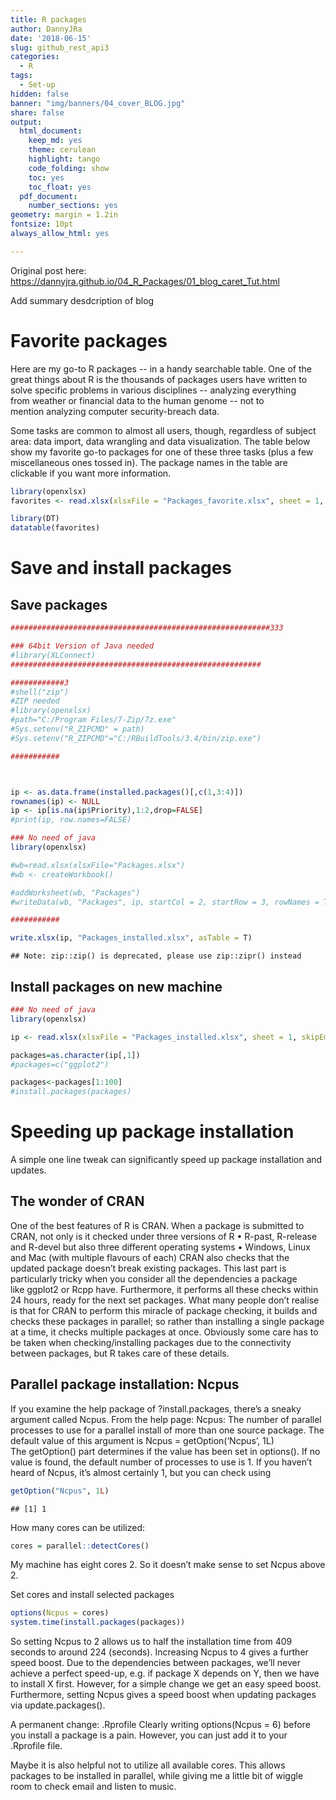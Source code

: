 ```yaml
---
title: R packages
author: DannyJRa
date: '2018-06-15'
slug: github_rest_api3
categories:
  - R
tags:
  - Set-up
hidden: false
banner: "img/banners/04_cover_BLOG.jpg"
share: false
output:
  html_document:
    keep_md: yes
    theme: cerulean
    highlight: tango
    code_folding: show
    toc: yes
    toc_float: yes
  pdf_document:
    number_sections: yes
geometry: margin = 1.2in
fontsize: 10pt
always_allow_html: yes

---
```






Original post here: https://dannyjra.github.io/04_R_Packages/01_blog_caret_Tut.html

Add summary desdcription of blog
 
<!--more-->




# Favorite packages

Here are my go-to R packages -- in a handy searchable table.
One of the great things about R is the thousands of packages users have written to solve specific problems in various disciplines -- analyzing everything from weather or financial data to the human genome -- not to mention analyzing computer security-breach data.


Some tasks are common to almost all users, though, regardless of subject area: data import, data wrangling and data visualization. The table below show my favorite go-to packages for one of these three tasks (plus a few miscellaneous ones tossed in). The package names in the table are clickable if you want more information. 




```r
library(openxlsx)
favorites <- read.xlsx(xlsxFile = "Packages_favorite.xlsx", sheet = 1, skipEmptyRows = FALSE)
```



```r
library(DT)
datatable(favorites)
```

<!--html_preserve--><div id="htmlwidget-bf5371e68048984ddcf2" style="width:100%;height:auto;" class="datatables html-widget"></div>
<script type="application/json" data-for="htmlwidget-bf5371e68048984ddcf2">{"x":{"filter":"none","data":[["1","2","3","4","5","6","7","8","9","10","11","12","13","14","15","16","17","18","19","20","21","22","23","24","25","26","27","28","29","30","31","32","33","34","35","36","37","38","39","40","41","42","43","44","45","46","47","48","49","50","51","52","53","54","55","56","57","58","59","60","61","62","63","64","65","66","67","68","69","70","71","72","73","74","75","76","77","78"],["dplyr","purrr","readxl","googlesheets","readr","rio","Hmisc","datapasta","sqldf","jsonlite","XML","httr","quantmod","tidyquant","rvest","reshape2","tidyr","splitstackshape","magrittr","validate","testthat","data.table","stringr","lubridate","zoo","editR","knitr","officeR","listviewer","DT","ggplot2","patchwork","ggiraph","dygraphs","googleVis","metricsgraphics","taucharts","RColorBrewer","sf","leaflet","ggmap","tmap &amp; tmaptools","mapsapi","tidycensus","glue","rga","RSiteCatalyst","roxygen2","shiny","flexdashboard","openxlsx","gmodels","janitor","car","rcdimple","foreach","scales","plotly","highcharter","profvis","tidytext","diffobj","Prophet","feather","fst","googleAuthR","devtools","remotes","installr","reinstallr","usethis","here","pacman","plumber","echarts4r","cloudyR project","geofacet","beepr"],["data wrangling, data analysis","data wrangling","data import","data import, data export","data import","data import, data export","data analysis","data import","data wrangling, data analysis","data import, data wrangling","data import, data wrangling","data import, data wrangling","data import, data visualization, data analysis","data import, data visualization, data analysis","data import, web scraping","data wrangling","data wrangling","data wrangling","data wrangling","data wrangling","programming","data wrangling, data analysis","data wrangling","data wrangling","data wrangling, data analysis","data display","data display","data display","data display, data wrangling","data display","data visualization","data visualization","data visualization","data visualization","data visualization","data visualization","data visualization","data visualization","mapping, data wrangling","mapping","mapping","mapping","mapping, data wrangling","mapping, data wrangling","data wrangling","Web analytics","Web analytics","package development","data visualization","data visualization","misc","data wrangling, data analysis","data wrangling, data analysis","data wrangling","data visualization","data wrangling","data wrangling","data visualization","data visualization","programming","text mining","data analysis","forecasting","data import, data export","data import, data export","data import","package development, package installation","package installation","misc","misc","package development, programming","misc","misc","data export, programming","data visualization","data import, data export","data visualization, mapping","misc"],["The essential data-munging R package when working with data frames. Especially useful for operating on data by categories. CRAN.","purrr makes it easy to apply a function to each item in a list and return results in the format of your choice. It's more complex to learn than the older plyr package, but also more robust. And, its functions are more standardized than base R's apply family -- plus it's got functions for tasks like error-checking. CRAN.","Fast way to read Excel files in R, without dependencies such as Java. CRAN.","Easily read data into R from Google Sheets. CRAN.","Base R handles most of these functions; but if you have huge files, this is a speedy and standardized way to read tabular files such as CSVs into R data frames, as well as plain text files into character strings with read_file. CRAN.","rio has a good idea: Pull a lot of separate data-reading packages into one, so you just need to remember 2 functions: import and export. CRAN.","There are a number of useful functions in here. Two of my favorites: describe, a more robust summary function, and Cs, which creates a vector of quoted character strings from unquoted comma-separated text. Cs(so, it, goes) creates c(\"so\", \"it\", \"goes\"). CRAN.","Data copy and paste: Meet reproducible research. If you've copied data from the Web, a spreadsheet, or other source into your clipboard, datapasta lets you paste it into R as an R object, with the code to reproduce it. It includes RStudio add-ins as well as command-line functions for transposing data, turning it into markdown format, and more. CRAN.","Do you know a great SQL query you'd use if your R data frame were in a SQL database? Run SQL queries on your data frame with sqldf. CRAN.","Parse json within R or turn R data frames into json. CRAN.","Many functions for elegantly dealing with XML and HTML, such as readHTMLTable. CRAN.","An R interface to http protocols; useful for pulling data from APIs. See the httr quickstart guide. CRAN.","Even if you're not interested in analyzing and graphing financial investment data, quantmod has easy-to-use functions for importing economic as well as financial data from sources like the Federal Reserve. CRAN.","Another financial package that's useful for importing, analyzing and visualizing data, integrating aspects of other popular finance packages as well as tidyverse tools. With thorough documentation. CRAN.","Web scraping: Extract data from HTML pages. Inspired by Python's Beautiful Soup. Works well with Selectorgadget. CRAN.","Change data row and column formats from \"wide\" to \"long\"; turn variables into column names or column names into variables and more. The tidyr package is a newer, more focused option, but I still use reshape2. CRAN.","While I still prefer reshape2 for general re-arranging, tidy won me over with specialized functions like fill (fill in missing columns from data above) and replace_na. CRAN.","It's rare that I'd recommend a package that hasn't been updated in years, but the cSplit() function solves a rather complex shaping problem in an astonishingly easy way. If you have a data frame column with one or more comma-separated values (think a survey question with \"select all that apply\"), this is worth an install if you want to separate each item into its own new data frame row.. CRAN.","This package gave us the %&gt;% symbol for chaining R operations, but it's got other useful operators such as %&lt;&gt;% for mutating a data frame in place and and . as a placeholder for the original object being operated upon. CRAN.","Intuitive data validation based on rules you can define, save and re-use. CRAN.","Package that makes it easy to write unit tests for your R code. CRAN.","Popular package for heavy-duty data wrangling. While I typically prefer dplyr, data.table has many fans for its speed with large data sets. CRAN.","Numerous functions for text manipulation. Some are similar to existing base R functions but in a more standard format, including working with regular expressions. Some of my favorites: str_pad and str_trim. CRAN.","Everything you ever wanted to do with date arithmetic, although understanding &amp; using available functionality can be somewhat complex. CRAN.","Robust package with a slew of functions for dealing with time series data; I like the handy rollmean function with its align=right and fill=NA options for calculating moving averages. CRAN.","Interactive editor for R Markdowndocuments. Note that R Markdown Notebooks are another useful way to generate Markdown interactively. editR is on GitHub.","Add R to a markdown document and easily generate reports in HTML, Word and other formats. A must-have if you're interested in reproducible research and automating the journey from data analysis to report creation. CRAN.","Import and edit Microsoft Word and PowerPoint documents, making it easy to add R-generated analysis and visualizations to existing as well as new reports and presentations. CRAN.","While RStudio has since added a list-viewing option, this HTML widget still offers an elegant way to view complex nested lists within R. GitHub timelyportfolio/listviewer.","Create a sortable, searchable table in one line of code with this R interface to the jQuery DataTables plug-in. GitHub rstudio/DT.","Powerful, flexible and well-thought-out dataviz package following 'grammar of graphics' syntax to create static graphics, but be prepared for a steep learning curve. CRAN.","Easily combine ggplot2 plots and keep the new, merged plot a ggplot2 object. plot_layout() adds ability to set columns, rows, and relative sizes of each component graphic. GitHub.","Make ggplot2 plots interactive with this extension's new geom functions such geom_bar_interactive and arguments for tooltips and JavaScript onclicks. CRAN.","Create HTML/JavaScript graphs of time series - one-line command if your data is an xts object. CRAN.","Tap into the Google Charts API using R. CRAN.","R interface to the metricsgraphics JavaScript library for bare-bones line, scatterplot and bar charts. GitHub hrbrmstr/metricsgraphics.","This html widget library is especially useful for scatterplots where you want to view multiple regression options. However, it does much more than that, including line and bar charts with legends and tooltips. GitHub hrbrmstr/taucharts.","Not a designer? RColorBrewer helps you select color palettes for your visualizations. CRAN. ","This package makes it much easier to do GIS work in R. Simple features protocols make geospatial data look a lot like regular data frames, while various functions allow for analysis such as determining whether points are in a polygons. A GIS game-changer for R. CRAN.","Map data using the Leaflet JavaScript library within R. GitHub rstudio/leaflet.","Although I don't use this package often for its main purpose of pulling down background map tiles, it's my go-to for geocoding up to 2,500 addresses with the Google Maps API with its geocode and mutate_geocode functions. CRAN.","These package offer an easy way to read in shape files and join data files with geographic info, as well as do some exploratory mapping. Recent functionality adds support for simple features, interactive maps and creating leaflet objects. Plus, tmaptools::palette_explorer() is a great tool for picking ColorBrewer palettes. CRAN.","This interface to the Google Maps Direction and Distance Matrix APIs let you analyze and map distances and driving routes. CRAN.","Want to analyze and map U.S. Census Bureau data from 5-year American Community Surveys or 10-year censuses? This makes it easy to download numerical and geospatial info in R-ready format. CRAN.","Main function, also glue, evaluates variables and R expressions within a quoted string, as long as they're enclosed by {} braces. This makes for an elegant paste() replacement. CRAN.","Use Google Analytics with R. GitHub skardhamar/rga.","Use Adobe Analytics with R. GitHub randyzwitch/RSiteCatalyst.","Useful tools for documenting functions within R packages. CRAN.","Turn R data into interactive Web applications. I've seen some nice (if sometimes sluggish) apps and it's got many enthusiasts. CRAN.","If Shiny is too complex and involved for your needs, this package offers a simpler (if somewhat less robust) solution based on R Markdown. CRAN.","If you need to write to an Excel file as well as read, this package is easy to use. CRAN.","There are several functions for modeling data here, but the one I use, CrossTable, simply creates cross-tabs with loads of options -- totals, proprotions and several statistical tests. CRAN.","Basic data cleaning made easy, such as finding duplicates by multiple columns, making R-friendly column names and removing empty columns. It also has some nice tabulating tools, like adding a total row, as well as generating tables with percentages and easy crosstabs. CRAN.","car's recode function makes it easy to bin continuous numerical data into categories or factors. While base R's cut accomplishes the same task, I find recode's syntax to be more intuitive - just remember to put the entire recoding formula within double quotation marks. dplyr's case_when() function is another option worth considering. CRAN.","R interface to the dimple JavaScript library with numerous customization options. Good choice for JavaScript bar charts, among others. GitHub timelyportfolio/rcdimple.","Efficient - and intuitive if you come from another programming language - for loops in R. CRAN.","While this package has many more sophisticated ways to help you format data for graphing, it's worth a download just for the comma(), percent() and dollar() functions. CRAN.","R interface to the Plotly JavaScript library that was open-sourced in late 2015. Basic graphs have a distinctive look which may not be for everyone, but it's full-featured, relatively easy to learn (especially if you know ggplot2) and includes a ggplotly() function to turn graphs created with ggplot2 interactive. CRAN.","R wrapper for the robust and well documented Highcharts JavaScript library, one of my favorite choices for presentation-quality interactive graphics. The package uses ggplot2-like syntax, including options for handling both long and wide data, and comes with plenty of examples. Note that a paid Highcharts license is needed to use this for commercial or government work (it's free for personal and non-profit projects). CRAN. . CRAN.","Is your R code sluggish? This package gives you a visual representative of your code line by line so you can find the speed bottlenecks. CRAN.","Elegant implementation of text mining functions using Hadley Wickham's \"tidy data\" principles. CRAN.","Base R's identical() function tells you whether or not two objects are the same; but if they're not, it won't tell you why. diffobj gives you a visual representation of how two R objects differ. CRAN.","I don't do much forecasting analysis; but if I did, I'd start with this package. CRAN.","This binary data-file format can be read by both Python and R, making data interchange easier between the two languages. It's also built for I/O speed. CRAN.","Another alternative for binary file storage (R-only), fst was built for fast storage and retrieval, with access speeds above 1 GB/sec. It also offers compression that doesn't slow data access too much, as well as the ability to import a specific range of rows (by row number). CRAN.","If you want to use data from a Google API in an R project and there's not yet a specific package for that API, this is the place to turn for authenticating CRAN.","devtools has a slew of functions aimed at helping you create your own R packages, such as automatically running all example code in your help files to make sure everything works. Requires Rtools on Windows and XCode on a Mac. On CRAN.","If you want to install R packages from GitHub, devtools was long the go-to. However, it has a ton of other functions and some hefty dependences. remotes is a lighter-weight alternative if all you want is to install packages from GitHub as well as Bitbucket and some other sources. CRAN. (ghit is another option, but is GitHub-only.)","Windows only: Update your installed version of R from within R. On CRAN.","Seeks to find packages that had previously been installed on your system and need to be re-installed after upgrading R. CRAN.","Initially aimed at package development, usethis now includes useful functions for any coding project. Among its handy features are an edit family that lets you easily update your .Renvironment and .Rprofile files. On CRAN, but install GitHub version from \"r-lib/usethis\" for latest updates.","This package has one function with a single, useful purpose: find your project's working directory. Surprisingly helpful if you want your code to run on more than one system. CRAN.","This package is another that aims to solve one problem, and solve it well: package installation. The main functions will loadi a package that's already installed or installing it first if it's not available. While this is certainly possible to do with base R's require() and an if statement, p_load() is so much more elegant for CRAN packages, or p_load_gh() for GitHub. Other useful options include p_temp(), which allows for a temporary, this-session-only package installation. CRAN.","Turn any R function into a host-able API with a line or two of code. This well-thought-out package makes it easy to use R for data handling in other, non-R coding projects. CRAN.","R wrapper for the powerful and flexible ECharts JavaScript library. It features dozens of chart and graph types, from bar and line charts to sunbursts, heat maps, and geographical maps. Hundreds of customizations not explicitly mentioned in the package docs are nevertheless available; you just need to peruse the original ECharts documentation. (ECharts is an Apache Software Foundation incubator project.)","This is a collection of packages aimed at making it easier for R to work with cloud platforms such as Amazon Web Services, Google and Travis-CI. Some are already on CRAN, some can be found on GitHub.","To be honest, I rarely need the ability create \"geofacets\" -- maps with same-sized blocks in geospatially appropriate locations. However, this package is so cool that I had to include it. Geofaceting is best understood by looking at an example. The package lets you create your own geofacet visualizations using ggplot2 and built-in grids such as US states, EU countries and San Francisco Bay Area counties. Even more impressive, it comes with design-your-own geofacet grid capabilities. CRAN.","This is pretty much pure fun. Yes, getting an audible notification when code finishes running or encounters an error could be useful; but here, the available sounds include options like a fanfare flourish, a Mario Brothers tune, and even a scream. CRAN."],["See the intro vignette","map_df(mylist, myfunction)","read_excel(\"my-spreadsheet.xls\", sheet = 1)","mysheet &lt;- gs_title(\"Google Spreadsheet Title\")","read_csv(myfile.csv)","import(\"myfile\")","describe(mydf)","df_paste() to create a data frame, vector_paste() to create a vector.","sqldf(\"select * from mydf where mycol &gt; 4\")","myjson &lt;- toJSON(mydf, pretty=TRUE)","mytables &lt;- readHTMLTable(myurl)","r &lt;- GET(\"http://httpbin.org/get\")","getSymbols(\"AITINO\", src=\"FRED\")","aapl_key_ratios &lt;- tq_get(\"AAPL\", get = \"key.ratios\")","See the package vignette","See my tutorial","See examples in this blog post.","cSplit(mydata, \"multi_val_column\", sep = \",\", direction = \"long\").","mydf %&lt;&gt;% mutate(newcol = myfun(colname))","See the introductory vignette.","See the testing chapter of Hadley Wickham's book on R packages.","Useful tutorial","str_pad(myzipcodevector, 5, \"left\", \"0\")","mdy(\"05/06/2015\") + months(1)","rollmean(mydf, 7)","editR(\"path/to/myfile.Rmd\")","See the Minimal Examples page.","my_doc &lt;- read_docx() %&gt;% ","jsonedit(mylist)","datatable(mydf)","qplot(factor(myfactor), data=mydf, geom=\"bar\", fill=factor(myfactor))","plot1 + plot2 + plot_layout(ncol=1)","g &lt;- ggplot(mpg, aes( x = displ, y = cty, color = drv) )\r\nmy_gg &lt;- g + geom_point_interactive(aes(tooltip = model), size = 2)\r\nggiraph(code = print(my_gg), width = .7).","dygraph(myxtsobject)","mychart &lt;- gvisColumnChart(mydata)","See package intro","See the author's post on RPubs","See Jennifer Bryan's tutorial","See the package vignettes, starting with the introduction, Simple Features for R.","See my tutorial","geocode(\"492 Old Connecticut Path, Framingham, MA\")","See the package vignette or my mapping in R tutorial","google_directions( origin = c(my_longitude, my_latitude),","See Basic usage of tidycensus.","glue(\"Today is {Sys.Date()}\")","See package README file and my tutorial","See intro video","See this short, easy-to-read blog post","See the tutorial","More info in Using flexdashboard","write.xlsx(mydf, \"myfile.xlsx\")","CrossTable(myxvector, myyvector, prop.t=FALSE, prop.chisq = FALSE)","tabyl(mydf, sort = TRUE) %&gt;% adorn_totals(\"row\")","recode(x, \"1:3='Low'; 4:7='Mid'; 8:hi='High'\")","dimple(mtcars, mpg ~ cyl, type = \"bar\")","foreach(i=1:3) %do% sqrt(i)","comma(mynumvec)","d &lt;- diamonds[sample(nrow(diamonds), 1000), ] plot_ly(d, x = carat, y = price, text = paste(\"Clarity: \", clarity), mode = \"markers\", color = carat, size = carat)","hchart(mydf, \"charttype\", hcaes(x = xcol, y = ycol, group = groupbycol))","profvis({ your code here })","See tidytextmining.com for numerous examples.","diffObj(x,y)","See the Quick start guide.","write_feather(mydf, \"myfile\")","write.fst(mydf, \"myfile.fst\", 100)","See examples on the package website and this gist for use with Google Calendars. CRAN.","run_examples()","remotes::install_github(\"mangothecat/franc\")","updateR()","reinstallr()","edit_r_environ()","my_project_directory &lt;- here()","p_load(dplyr, here, tidycensus)","See the documentation or my article Create your own Slack bots -- and Web APIs -- with R","mtcars %&gt;% e_charts(wt) %&gt;% e_line(mpg)","See the list of packages.","grid_design()","beep(\"wilhelm\")"],["Hadley Wickham","Hadley Wickham","Hadley Wickham","Jennifer Bryan","Hadley Wickham","Thomas J. Leeper &amp; others","Frank E Harrell Jr &amp; others","Miles McBain","G. Grothendieck","Jeroen Ooms &amp; others","Duncan Temple Lang","Hadley Wickham","Jeffrey A. Ryan","Matt Dancho","Hadley Wickham","Hadley Wickham","Hadley Wickham","Ananda Mahto","Stefan Milton Bache &amp; Hadley Wickham","Mark van der Loo &amp; Edwin de Jonge","Hadley Wickham","Matt Dowle &amp; others","Hadley Wickham","Garrett Grolemund, Hadley Wickham &amp; others","Achim Zeileis &amp; others","Simon Garnier","Yihui Xie &amp; others","David Gohel","Kent Russell","RStudio","Hadley Wickham","Thomas Lin Pedersen","David Gohel","JJ Allaire &amp; RStudio","Markus Gesmann &amp; others","Bob Rudis","Bob Rudis","Erich Neuwirth","Edzer Pebesma &amp; others","RStudio","David Kahle &amp;Hadley Wickham","Martijn Tennekes","Michael Dorman","Kyle E. Walker","Jim Hester","Bror Skardhamar","Randy Zwitch","Hadley Wickham &amp; others","RStudio","JJ Allaire, RStudio &amp; others","Alexander Walker","Gregory R. Warnes","Samuel Firke","John Fox &amp; others","Kent Russell","Revolution Analytics, Steve Weston","Hadley Wickham","Carson Sievert &amp; others","Joshua Kunst &amp; others","Winston Chang &amp; others","Julia Silge &amp; David Robinson","Brodie Gaslam &amp; Michael B. Allen","Sean Taylor &amp; Ben Letham at Facebook","Wes McKinney &amp; Hadley Wickham","Mark Klik","Mark Edmondson","Hadley Wickham &amp; others","Gabor Csardi &amp; others","Tal Galili &amp; others","Calli Gross","Hadley Wickham, Jennifer Bryan &amp; RStudio","Kirill Müller","Tyler Rinker","Jeff Allen, Trestle Technology &amp; others","John Coene","Various","Ryan Hafen","Rasmus Bååth"],[null,null,null,null,null,null,null,null,null,null,null,null,null,null,null,null,null,null,null,null,null,null,null,null,null,null,null,null,null,null,"See my searchable ggplot2 cheat sheet and",null,null,null,"Numerous examples here",null,null,null,null,null,null,null,null,null,null,null,null,"on writing R packages",null,null,null,null,null,null,null,"Also see The Wonders of foreach",null,null,null,null,null,null,null,null,null,null,null,null,null,null,null,null,null,null,null,null,null,null]],"container":"<table class=\"display\">\n  <thead>\n    <tr>\n      <th> <\/th>\n      <th>PACKAGE<\/th>\n      <th>CATEGORY<\/th>\n      <th>DESCRIPTION<\/th>\n      <th>SAMPLE.USE<\/th>\n      <th>AUTHOR<\/th>\n      <th>X6<\/th>\n    <\/tr>\n  <\/thead>\n<\/table>","options":{"order":[],"autoWidth":false,"orderClasses":false,"columnDefs":[{"orderable":false,"targets":0}]}},"evals":[],"jsHooks":[]}</script><!--/html_preserve-->



# Save and install packages


## Save packages



```r
##########################################################333

### 64bit Version of Java needed
#library(XLConnect)
########################################################

############3
#shell("zip")
#ZIP needed
#library(openxlsx)
#path="C:/Program Files/7-Zip/7z.exe"
#Sys.setenv("R_ZIPCMD" = path)
#Sys.setenv("R_ZIPCMD"="C:/RBuildTools/3.4/bin/zip.exe")

###########



ip <- as.data.frame(installed.packages()[,c(1,3:4)])
rownames(ip) <- NULL
ip <- ip[is.na(ip$Priority),1:2,drop=FALSE]
#print(ip, row.names=FALSE)

### No need of java
library(openxlsx)

#wb=read.xlsx(xlsxFile="Packages.xlsx")
#wb <- createWorkbook()

#addWorksheet(wb, "Packages")
#writeData(wb, "Packages", ip, startCol = 2, startRow = 3, rowNames = TRUE)

###########

write.xlsx(ip, "Packages_installed.xlsx", asTable = T)
```

```
## Note: zip::zip() is deprecated, please use zip::zipr() instead
```


## Install packages on new machine


```r
### No need of java
library(openxlsx)

ip <- read.xlsx(xlsxFile = "Packages_installed.xlsx", sheet = 1, skipEmptyRows = FALSE)

packages=as.character(ip[,1])
#packages=c("ggplot2")

packages<-packages[1:100]
#install.packages(packages)
```


# Speeding up package installation


A simple one line tweak can significantly speed up package installation and updates.
## The wonder of CRAN
One of the best features of R is CRAN. When a package is submitted to CRAN, not only is it checked under three versions of R
	• R-past, R-release and R-devel
but also three different operating systems
	• Windows, Linux and Mac (with multiple flavours of each)
CRAN also checks that the updated package doesn’t break existing packages. This last part is particularly tricky when you consider all the dependencies a package like ggplot2 or Rcpp have. Furthermore, it performs all these checks within 24 hours, ready for the next set packages.
What many people don’t realise is that for CRAN to perform this miracle of package checking, it builds and checks these packages in parallel; so rather than installing a single package at a time, it checks multiple packages at once. Obviously some care has to be taken when checking/installing packages due to the connectivity between packages, but R takes care of these details.

## Parallel package installation: Ncpus

If you examine the help package of ?install.packages, there’s a sneaky argument called Ncpus. From the help page:
Ncpus: The number of parallel processes to use for a parallel install of more than one source package.
The default value of this argument is
Ncpus = getOption(‘Ncpus’, 1L)
The getOption() part determines if the value has been set in options(). If no value is found, the default number of processes to use is 1. If you haven’t heard of Ncpus, it’s almost certainly 1, but you can check using


```r
getOption("Ncpus", 1L)
```

```
## [1] 1
```



How many cores can be utilized:


```r
cores = parallel::detectCores()
```
My machine has eight cores 2. So it doesn’t make sense to set Ncpus above 2. 

Set cores and install selected packages


```r
options(Ncpus = cores)
system.time(install.packages(packages))
```


So setting Ncpus to 2 allows us to half the installation time from 409 seconds to around 224 (seconds). Increasing Ncpus to 4 gives a further speed boost. Due to the dependencies between packages, we’ll never achieve a perfect speed-up, e.g. if package X depends on Y, then we have to install X first. However, for a simple change we get an easy speed boost.
Furthermore, setting Ncpus gives a speed boost when updating packages via update.packages().


A permanent change: .Rprofile
Clearly writing options(Ncpus = 6) before you install a package is a pain. However, you can just add it to your .Rprofile file. 

Maybe it is also helpful not to utilize all available cores. This allows packages to be installed in parallel, while giving me a little bit of wiggle room to check email and listen to music.























